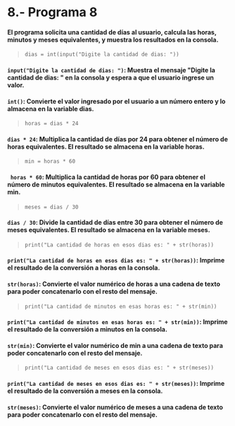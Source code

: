 # 8.- Programa 8
#### El programa solicita una cantidad de días al usuario, calcula las horas, minutos y meses equivalentes, y muestra los resultados en la consola.
> ```dias = int(input("Digite la cantidad de dias: "))```
#### ```input("Digite la cantidad de dias: ")```: Muestra el mensaje "Digite la cantidad de dias: " en la consola y espera a que el usuario ingrese un valor.
#### ```int()```: Convierte el valor ingresado por el usuario a un número entero y lo almacena en la variable dias.
> ```horas = dias * 24```
#### ```dias * 24```: Multiplica la cantidad de días por 24 para obtener el número de horas equivalentes. El resultado se almacena en la variable horas.
> ```min = horas * 60```
####  ``` horas * 60```: Multiplica la cantidad de horas por 60 para obtener el número de minutos equivalentes. El resultado se almacena en la variable min.
> ```meses = dias / 30```
#### ```dias / 30```: Divide la cantidad de días entre 30 para obtener el número de meses equivalentes. El resultado se almacena en la variable meses.
> ```print("La cantidad de horas en esos dias es: " + str(horas))```
#### ```print("La cantidad de horas en esos dias es: " + str(horas))```: Imprime el resultado de la conversión a horas en la consola.
#### ```str(horas)```: Convierte el valor numérico de horas a una cadena de texto para poder concatenarlo con el resto del mensaje.
> ```print("La cantidad de minutos en esas horas es: " + str(min))```
#### ```print("La cantidad de minutos en esas horas es: " + str(min))```: Imprime el resultado de la conversión a minutos en la consola.
#### ```str(min)```: Convierte el valor numérico de min a una cadena de texto para poder concatenarlo con el resto del mensaje.
> ```print("La cantidad de meses en esos dias es: " + str(meses))```
#### ```print("La cantidad de meses en esos dias es: " + str(meses))```: Imprime el resultado de la conversión a meses en la consola.
#### ```str(meses)```: Convierte el valor numérico de meses a una cadena de texto para poder concatenarlo con el resto del mensaje.


